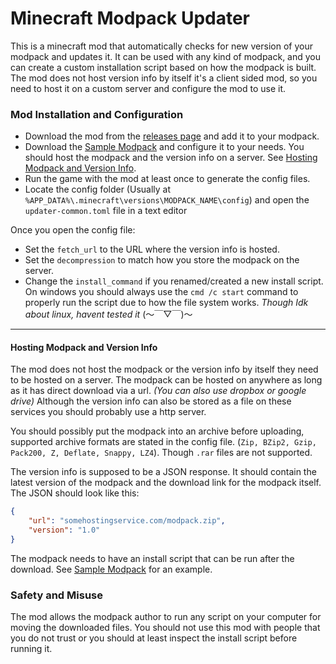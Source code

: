 # Minecraft Modpack Updater

This is a minecraft mod that automatically checks for new version of your modpack and updates it. It can be used with any kind of modpack, and you can create a custom installation script based on how the modpack is built. The mod does not host version info by itself it's a client sided mod, so you need to host it on a custom server and configure the mod to use it.

### Mod Installation and Configuration

- Download the mod from the [releases page]() and add it to your modpack.
- Download the [Sample Modpack](https://github.com/someramsey/ModPackUpdater/tree/SampleConfiguration) and configure it to your needs. You should host the modpack and the version info on a server. See [Hosting Modpack and Version Info](#hosting-modpack-and-version-info).
- Run the game with the mod at least once to generate the config files.
- Locate the config folder (Usually at `%APP_DATA%\.minecraft\versions\MODPACK_NAME\config`) and open the 
`updater-common.toml` file in a text editor

Once you open the config file:

- Set the `fetch_url` to the URL where the version info is hosted.
- Set the `decompression` to match how you store the modpack on the server.
- Change the `install_command` if you renamed/created a new install script. On windows you should always use the `cmd /c start` command to properly run the script due to how the file system works. 
_Though Idk about linux, havent tested it_ (～￣▽￣)～


---


#### Hosting Modpack and Version Info

The mod does not host the modpack or the version info by itself they need to be hosted on a server. The modpack can be hosted on anywhere as long as it has direct download via a url. _(You can also use dropbox or google drive)_ Although the version info can also be stored as a file on these services you should probably use a http server.

You should possibly put the modpack into an archive before uploading, supported archive formats are stated in the config file. (`Zip, BZip2, Gzip, Pack200, Z, Deflate, Snappy, LZ4`). Though `.rar` files are not supported.

The version info is supposed to be a JSON response. It should contain the latest version of the modpack and the download link for the modpack itself. The JSON should look like this:

```json
{
    "url": "somehostingservice.com/modpack.zip",
    "version": "1.0"
}
```

The modpack needs to have an install script that can be run after the download. See [Sample Modpack](https://github.com/someramsey/ModPackUpdater/tree/SampleConfiguration) for an example.

### Safety and Misuse

The mod allows the modpack author to run any script on your computer for moving the downloaded files. You should not use this mod with people that you do not trust or you should at least inspect the install script before running it.
